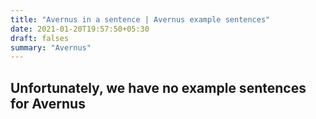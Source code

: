 ```yaml
---
title: "Avernus in a sentence | Avernus example sentences"
date: 2021-01-20T19:57:50+05:30
draft: falses
summary: "Avernus"
---
```

## Unfortunately, we have no example sentences for Avernus                 
